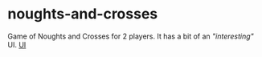 # noughts-and-crosses
Game of Noughts and Crosses for 2 players.
It has a bit of an *"interesting"* UI.
[UI](./Capture.png)
